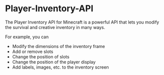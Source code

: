Player-Inventory-API
====================
The Player Inventory API for Minecraft is a powerful API that lets you modify the survival and creative inventory in many ways.

For example, you can

- Modify the dimensions of the inventory frame
- Add or remove slots
- Change the position of slots
- Change the position of the player display
- Add labels, images, etc. to the inventory screen
